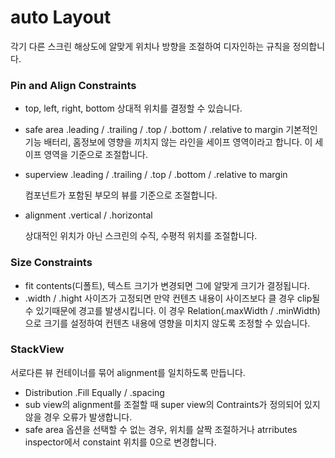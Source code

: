 # auto Layout

각기 다른 스크린 해상도에 알맞게 위치나 방향을 조절하여 디자인하는 규칙을 정의합니다.



### Pin and Align Constraints

* top, left, right, bottom 상대적 위치를 결정할 수 있습니다.
* safe area .leading / .trailing / .top / .bottom / .relative to margin 기본적인 기능 배터리, 홈정보에 영향을 끼치지 않는 라인을 세이프 영역이라고 합니다. 이 세이프 영역을 기준으로 조절합니다.
*   superview .leading / .trailing / .top / .bottom / .relative to margin

    컴포넌트가 포함된 부모의 뷰를 기준으로 조절합니다.
*   alignment .vertical / .horizontal

    상대적인 위치가 아닌 스크린의 수직, 수평적 위치를 조절합니다.





### Size Constraints

* fit contents(디폴트), 텍스트 크기가 변경되면 그에 알맞게 크기가 결정됩니다.
* .width / .hight 사이즈가 고정되면 만약 컨텐츠 내용이 사이즈보다 클 경우 clip될 수 있기때문에 경고를 발생시킵니다. 이 경우 Relation(.maxWidth / .minWidth)으로 크기를 설정하여 컨텐츠 내용에 영향을 미치지 않도록 조정할 수 있습니다.





### StackView

서로다른 뷰 컨테이너를 묶어 alignment를 일치하도록 만듭니다.

* Distribution .Fill Equally / .spacing
* sub view의 alignment를 조절할 때 super view의 Contraints가 정의되어 있지 않을 경우 오류가 발생합니다.
* safe area 옵션을 선택할 수 없는 경우, 위치를 살짝 조절하거나 atrributes inspector에서 constaint 위치를 0으로 변경합니다.
